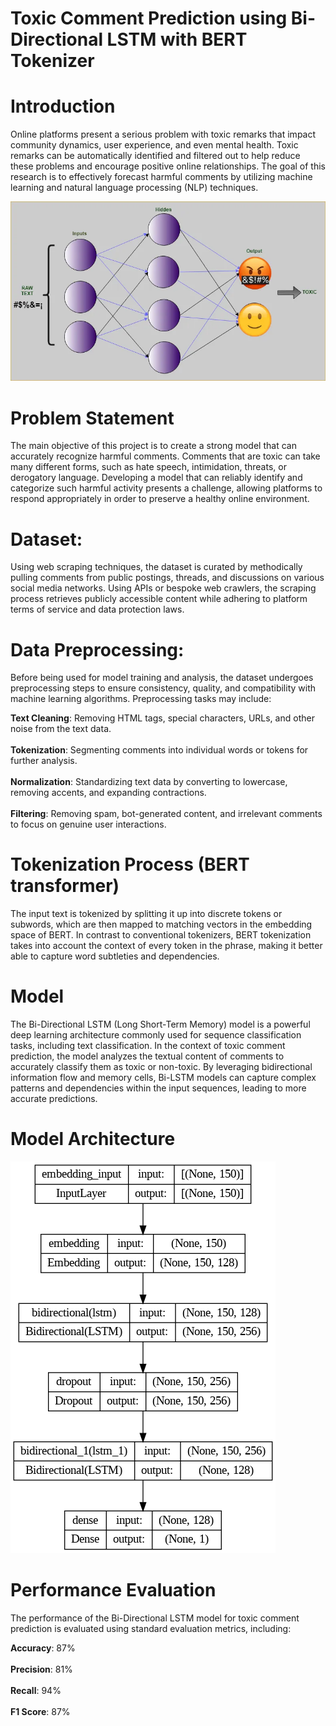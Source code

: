 # Toxic Comment Prediction using Bi-Directional LSTM with BERT Tokenizer

# Introduction
Online platforms present a serious problem with toxic remarks that impact community dynamics, user experience, and even mental health. Toxic remarks can be automatically identified and filtered out to help reduce these problems and encourage positive online relationships. The goal of this research is to effectively forecast harmful comments by utilizing machine learning and natural language processing (NLP) techniques.

![1_8BdmU3wYefT7vDZRWWOL1Q](https://github.com/Rhariharan08/Toxic_Comments_Prediction/blob/main/1_8BdmU3wYefT7vDZRWWOL1Q.jpg)


# Problem Statement
The main objective of this project is to create a strong model that can accurately recognize harmful comments. Comments that are toxic can take many different forms, such as hate speech, intimidation, threats, or derogatory language. Developing a model that can reliably identify and categorize such harmful activity presents a challenge, allowing platforms to respond appropriately in order to preserve a healthy online environment.

# Dataset:
Using web scraping techniques, the dataset is curated by methodically pulling comments from public postings, threads, and discussions on various social media networks. Using APIs or bespoke web crawlers, the scraping process retrieves publicly accessible content while adhering to platform terms of service and data protection laws.

# Data Preprocessing:

Before being used for model training and analysis, the dataset undergoes preprocessing steps to ensure consistency, quality, and compatibility with machine learning algorithms. Preprocessing tasks may include:

**Text Cleaning**: Removing HTML tags, special characters, URLs, and other noise from the text data.
<br>
<br>
**Tokenization**: Segmenting comments into individual words or tokens for further analysis.
<br>
<br>
**Normalization**: Standardizing text data by converting to lowercase, removing accents, and expanding contractions.
<br>
<br>
**Filtering**: Removing spam, bot-generated content, and irrelevant comments to focus on genuine user interactions.
<br>

# Tokenization Process (BERT transformer)
The input text is tokenized by splitting it up into discrete tokens or subwords, which are then mapped to matching vectors in the embedding space of BERT. In contrast to conventional tokenizers, BERT tokenization takes into account the context of every token in the phrase, making it better able to capture word subtleties and dependencies.

# Model
The Bi-Directional LSTM (Long Short-Term Memory) model is a powerful deep learning architecture commonly used for sequence classification tasks, including text classification. In the context of toxic comment prediction, the model analyzes the textual content of comments to accurately classify them as toxic or non-toxic. By leveraging bidirectional information flow and memory cells, Bi-LSTM models can capture complex patterns and dependencies within the input sequences, leading to more accurate predictions.

# Model Architecture
![model](https://github.com/Rhariharan08/Toxic_Comments_Prediction/blob/main/model.png)


# Performance Evaluation

The performance of the Bi-Directional LSTM model for toxic comment prediction is evaluated using standard evaluation metrics, including:

  **Accuracy**: 87%
  <br>
  <br>
  **Precision**: 81%
  <br>
  <br>
  **Recall**: 94%
  <br>
  <br>
  **F1 Score**: 87%
  <br>
  <br>
